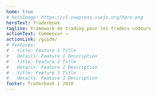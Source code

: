 ```yaml
---
home: true
# heroImage: https://v1.vuepress.vuejs.org/hero.png
heroText: Traderbook
tagline: Framework de trading pour les traders codeurs
actionText: Commencer →
actionLink: /guide/
# features:
# - title: Feature 1 Title
#   details: Feature 1 Description
# - title: Feature 2 Title
#   details: Feature 2 Description
# - title: Feature 3 Title
#   details: Feature 3 Description
footer: Traderbook | 2020
---
```

